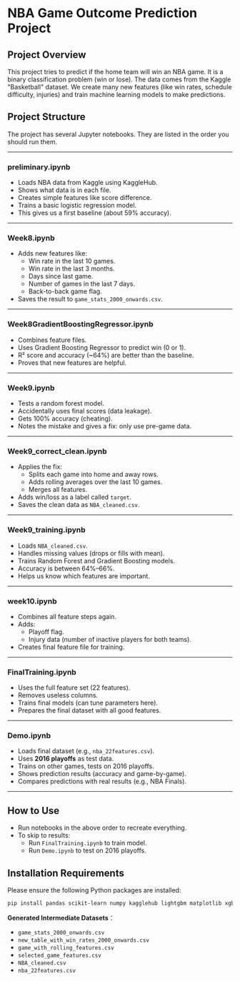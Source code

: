 # NBA Game Outcome Prediction Project

## Project Overview

This project tries to predict if the home team will win an NBA game. It is a binary classification problem (win or lose). The data comes from the Kaggle "Basketball" dataset. We create many new features (like win rates, schedule difficulty, injuries) and train machine learning models to make predictions.

## Project Structure

The project has several Jupyter notebooks. They are listed in the order you should run them.

---

### **preliminary.ipynb**
- Loads NBA data from Kaggle using KaggleHub.
- Shows what data is in each file.
- Creates simple features like score difference.
- Trains a basic logistic regression model.
- This gives us a first baseline (about 59% accuracy).

---

### **Week8.ipynb**
- Adds new features like:
  - Win rate in the last 10 games.
  - Win rate in the last 3 months.
  - Days since last game.
  - Number of games in the last 7 days.
  - Back-to-back game flag.
- Saves the result to `game_stats_2000_onwards.csv`.

---

### **Week8GradientBoostingRegressor.ipynb**
- Combines feature files.
- Uses Gradient Boosting Regressor to predict win (0 or 1).
- R² score and accuracy (~64%) are better than the baseline.
- Proves that new features are helpful.

---

### **Week9.ipynb**
- Tests a random forest model.
- Accidentally uses final scores (data leakage).
- Gets 100% accuracy (cheating).
- Notes the mistake and gives a fix: only use pre-game data.

---

### **Week9_correct_clean.ipynb**
- Applies the fix:
  - Splits each game into home and away rows.
  - Adds rolling averages over the last 10 games.
  - Merges all features.
- Adds win/loss as a label called `target`.
- Saves the clean data as `NBA_cleaned.csv`.

---

### **Week9_training.ipynb**
- Loads `NBA_cleaned.csv`.
- Handles missing values (drops or fills with mean).
- Trains Random Forest and Gradient Boosting models.
- Accuracy is between 64%–66%.
- Helps us know which features are important.

---

### **week10.ipynb**
- Combines all feature steps again.
- Adds:
  - Playoff flag.
  - Injury data (number of inactive players for both teams).
- Creates final feature file for training.

---

### **FinalTraining.ipynb**
- Uses the full feature set (22 features).
- Removes useless columns.
- Trains final models (can tune parameters here).
- Prepares the final dataset with all good features.

---

### **Demo.ipynb**
- Loads final dataset (e.g., `nba_22features.csv`).
- Uses **2016 playoffs** as test data.
- Trains on other games, tests on 2016 playoffs.
- Shows prediction results (accuracy and game-by-game).
- Compares predictions with real results (e.g., NBA Finals).

---

## How to Use

- Run notebooks in the above order to recreate everything.
- To skip to results:
  - Run `FinalTraining.ipynb` to train model.
  - Run `Demo.ipynb` to test on 2016 playoffs.


## Installation Requirements

Please ensure the following Python packages are installed:

```bash
pip install pandas scikit-learn numpy kagglehub lightgbm matplotlib xgboost
```

**Generated Intermediate Datasets**：
- `game_stats_2000_onwards.csv`
- `new_table_with_win_rates_2000_onwards.csv`
- `game_with_rolling_features.csv`
- `selected_game_features.csv`
- `NBA_cleaned.csv`
- `nba_22features.csv`